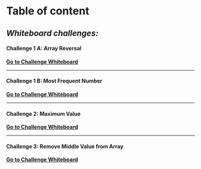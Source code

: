 # Table of content

## *Whiteboard challenges:*

#### Challenge 1 A: Array Reversal
[**Go to Challenge Whiteboard**](whiteboard-challenges/ArrayReversal.jpg)

---


#### Challenge 1 B: Most Frequent Number
[**Go to Challenge Whiteboard**](whiteboard-challenges/most-frequent-number/README.md)

---


#### Challenge 2: Maximum Value
[**Go to Challenge Whiteboard**](whiteboard-challenges/maximum-value/README.md)

---


#### Challenge 3: Remove Middle Value from Array
[**Go to Challenge Whiteboard**](whiteboard-challenges/remove-middle-value-from-array/README.md)